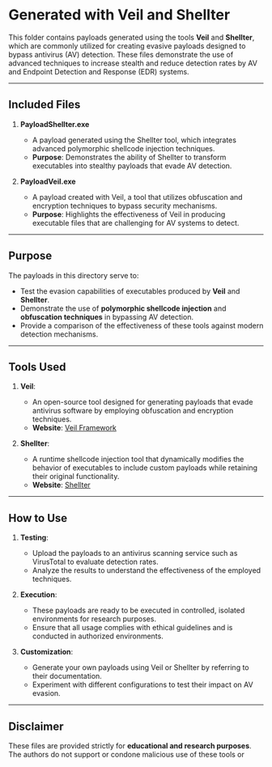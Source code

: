 # Generated with Veil and Shellter

This folder contains payloads generated using the tools **Veil** and **Shellter**, which are commonly utilized for creating evasive payloads designed to bypass antivirus (AV) detection. These files demonstrate the use of advanced techniques to increase stealth and reduce detection rates by AV and Endpoint Detection and Response (EDR) systems.

---

## Included Files

1. **PayloadShellter.exe**
   - A payload generated using the Shellter tool, which integrates advanced polymorphic shellcode injection techniques.
   - **Purpose**: Demonstrates the ability of Shellter to transform executables into stealthy payloads that evade AV detection.

2. **PayloadVeil.exe**
   - A payload created with Veil, a tool that utilizes obfuscation and encryption techniques to bypass security mechanisms.
   - **Purpose**: Highlights the effectiveness of Veil in producing executable files that are challenging for AV systems to detect.

---

## Purpose

The payloads in this directory serve to:

- Test the evasion capabilities of executables produced by **Veil** and **Shellter**.
- Demonstrate the use of **polymorphic shellcode injection** and **obfuscation techniques** in bypassing AV detection.
- Provide a comparison of the effectiveness of these tools against modern detection mechanisms.

---

## Tools Used

1. **Veil**:
   - An open-source tool designed for generating payloads that evade antivirus software by employing obfuscation and encryption techniques.
   - **Website**: [Veil Framework](https://github.com/Veil-Framework/Veil)

2. **Shellter**:
   - A runtime shellcode injection tool that dynamically modifies the behavior of executables to include custom payloads while retaining their original functionality.
   - **Website**: [Shellter](https://www.shellterproject.com/)

---

## How to Use

1. **Testing**:
   - Upload the payloads to an antivirus scanning service such as VirusTotal to evaluate detection rates.
   - Analyze the results to understand the effectiveness of the employed techniques.

2. **Execution**:
   - These payloads are ready to be executed in controlled, isolated environments for research purposes.
   - Ensure that all usage complies with ethical guidelines and is conducted in authorized environments.

3. **Customization**:
   - Generate your own payloads using Veil or Shellter by referring to their documentation.
   - Experiment with different configurations to test their impact on AV evasion.

---

## Disclaimer

These files are provided strictly for **educational and research purposes**. The authors do not support or condone malicious use of these tools or
